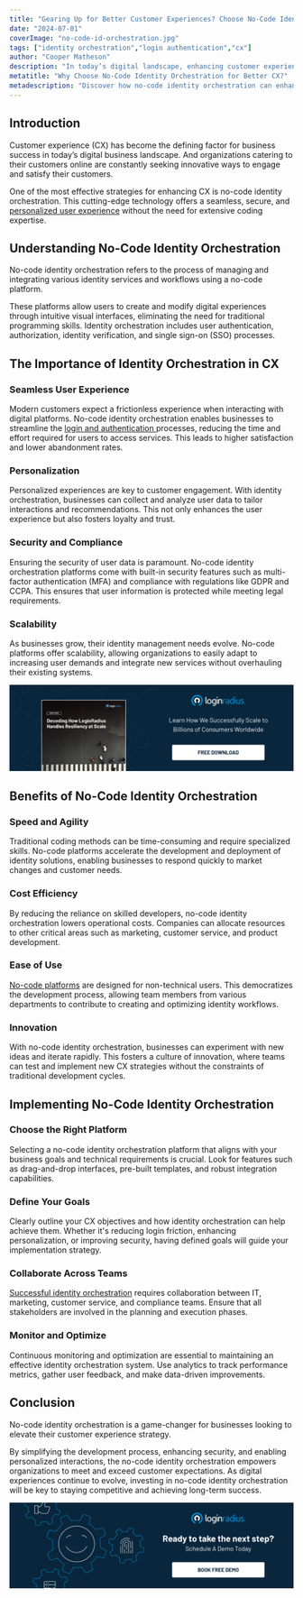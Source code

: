 ```yaml
---
title: "Gearing Up for Better Customer Experiences? Choose No-Code Identity Orchestration"
date: "2024-07-01"
coverImage: "no-code-id-orchestration.jpg"
tags: ["identity orchestration","login authentication","cx"]
author: "Cooper Matheson"
description: "In today’s digital landscape, enhancing customer experience is crucial for business success. No-code identity orchestration offers a powerful solution to streamline user authentication, improve security, and personalize interactions without extensive coding. Discover how this technology can transform your CX strategy, offering speed, cost-efficiency, and innovation. Read on to explore its benefits and implementation tips."
metatitle: "Why Choose No-Code Identity Orchestration for Better CX?"
metadescription: "Discover how no-code identity orchestration can enhance your customer experience strategy by providing seamless, secure, and personalized user interactions."
---
```

## Introduction

Customer experience (CX) has become the defining factor for business success in today’s digital business landscape. And organizations catering to their customers online are constantly seeking innovative ways to engage and satisfy their customers. 

One of the most effective strategies for enhancing CX is no-code identity orchestration. This cutting-edge technology offers a seamless, secure, and [personalized user experience](https://www.loginradius.com/customer-experience-solutions/) without the need for extensive coding expertise.

## Understanding No-Code Identity Orchestration

No-code identity orchestration refers to the process of managing and integrating various identity services and workflows using a no-code platform. 

These platforms allow users to create and modify digital experiences through intuitive visual interfaces, eliminating the need for traditional programming skills. Identity orchestration includes user authentication, authorization, identity verification, and single sign-on (SSO) processes.

## The Importance of Identity Orchestration in CX

### Seamless User Experience

Modern customers expect a frictionless experience when interacting with digital platforms. No-code identity orchestration enables businesses to streamline the [login and authentication ](https://www.loginradius.com/authentication/)processes, reducing the time and effort required for users to access services. This leads to higher satisfaction and lower abandonment rates.

### Personalization

Personalized experiences are key to customer engagement. With identity orchestration, businesses can collect and analyze user data to tailor interactions and recommendations. This not only enhances the user experience but also fosters loyalty and trust.

### Security and Compliance

Ensuring the security of user data is paramount. No-code identity orchestration platforms come with built-in security features such as multi-factor authentication (MFA) and compliance with regulations like GDPR and CCPA. This ensures that user information is protected while meeting legal requirements.

### Scalability

As businesses grow, their identity management needs evolve. No-code platforms offer scalability, allowing organizations to easily adapt to increasing user demands and integrate new services without overhauling their existing systems.

[![WP-resiliency](WP-resiliency.png)](https://www.loginradius.com/resource/whitepaper/handling-resiliency-scale/)

## Benefits of No-Code Identity Orchestration

### Speed and Agility

Traditional coding methods can be time-consuming and require specialized skills. No-code platforms accelerate the development and deployment of identity solutions, enabling businesses to respond quickly to market changes and customer needs.

### Cost Efficiency

By reducing the reliance on skilled developers, no-code identity orchestration lowers operational costs. Companies can allocate resources to other critical areas such as marketing, customer service, and product development.

### Ease of Use

[No-code platforms](https://www.loginradius.com/blog/identity/authenticating-in-the-age-of-no-code-technology/) are designed for non-technical users. This democratizes the development process, allowing team members from various departments to contribute to creating and optimizing identity workflows.

### Innovation

With no-code identity orchestration, businesses can experiment with new ideas and iterate rapidly. This fosters a culture of innovation, where teams can test and implement new CX strategies without the constraints of traditional development cycles.

## Implementing No-Code Identity Orchestration

### Choose the Right Platform

Selecting a no-code identity orchestration platform that aligns with your business goals and technical requirements is crucial. Look for features such as drag-and-drop interfaces, pre-built templates, and robust integration capabilities.

### Define Your Goals

Clearly outline your CX objectives and how identity orchestration can help achieve them. Whether it's reducing login friction, enhancing personalization, or improving security, having defined goals will guide your implementation strategy.

### Collaborate Across Teams

[Successful identity orchestration](https://www.loginradius.com/blog/growth/striking-balance-with-identity-orchestration/) requires collaboration between IT, marketing, customer service, and compliance teams. Ensure that all stakeholders are involved in the planning and execution phases.

### Monitor and Optimize

Continuous monitoring and optimization are essential to maintaining an effective identity orchestration system. Use analytics to track performance metrics, gather user feedback, and make data-driven improvements.

## Conclusion

No-code identity orchestration is a game-changer for businesses looking to elevate their customer experience strategy. 

By simplifying the development process, enhancing security, and enabling personalized interactions, the no-code identity orchestration empowers organizations to meet and exceed customer expectations. As digital experiences continue to evolve, investing in no-code identity orchestration will be key to staying competitive and achieving long-term success.

[![book-a-free-demo-loginradius](../../assets/book-a-demo-loginradius.png)](https://www.loginradius.com/contact-us?utm_source=blog&utm_medium=web&utm_campaign=no-code-identity-orchestration-cx)
